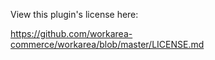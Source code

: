 View this plugin's license here: 

<https://github.com/workarea-commerce/workarea/blob/master/LICENSE.md>
